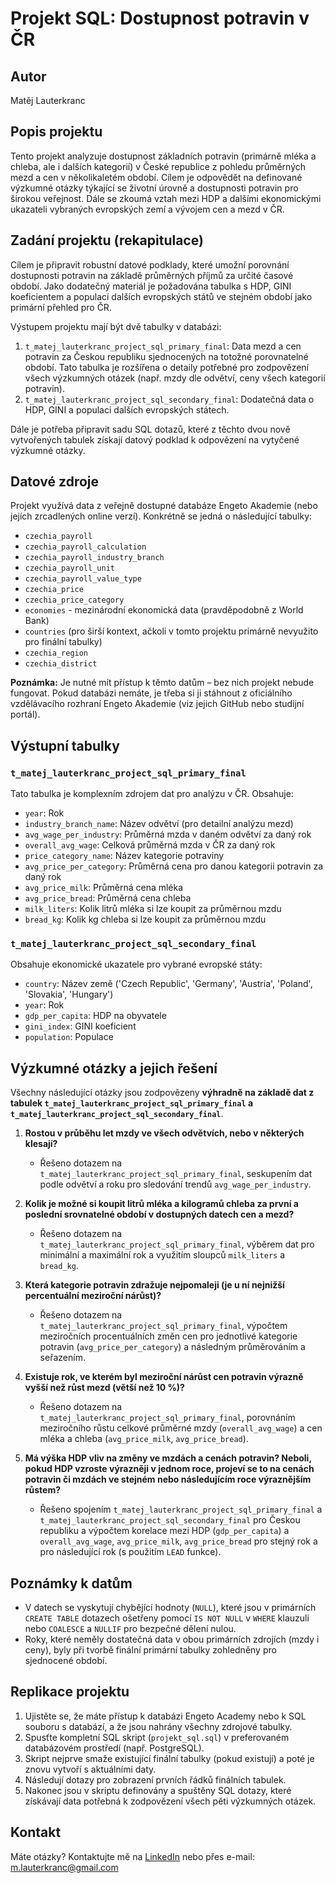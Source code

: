 # Projekt SQL: Dostupnost potravin v ČR

## Autor
Matěj Lauterkranc

## Popis projektu
Tento projekt analyzuje dostupnost základních potravin (primárně mléka a chleba, ale i dalších kategorií) v České republice z pohledu průměrných mezd a cen v několikaletém období. Cílem je odpovědět na definované výzkumné otázky týkající se životní úrovně a dostupnosti potravin pro širokou veřejnost. Dále se zkoumá vztah mezi HDP a dalšími ekonomickými ukazateli vybraných evropských zemí a vývojem cen a mezd v ČR.

## Zadání projektu (rekapitulace)

Cílem je připravit robustní datové podklady, které umožní porovnání dostupnosti potravin na základě průměrných příjmů za určité časové období. Jako dodatečný materiál je požadována tabulka s HDP, GINI koeficientem a populací dalších evropských států ve stejném období jako primární přehled pro ČR.

Výstupem projektu mají být dvě tabulky v databázi:
1.  `t_matej_lauterkranc_project_sql_primary_final`: Data mezd a cen potravin za Českou republiku sjednocených na totožné porovnatelné období. Tato tabulka je rozšířena o detaily potřebné pro zodpovězení všech výzkumných otázek (např. mzdy dle odvětví, ceny všech kategorií potravin).
2.  `t_matej_lauterkranc_project_sql_secondary_final`: Dodatečná data o HDP, GINI a populaci dalších evropských státech.

Dále je potřeba připravit sadu SQL dotazů, které z těchto dvou nově vytvořených tabulek získají datový podklad k odpovězení na vytyčené výzkumné otázky.

## Datové zdroje

Projekt využívá data z veřejně dostupné databáze Engeto Akademie (nebo jejích zrcadlených online verzí). Konkrétně se jedná o následující tabulky:

-   `czechia_payroll`
-   `czechia_payroll_calculation`
-   `czechia_payroll_industry_branch`
-   `czechia_payroll_unit`
-   `czechia_payroll_value_type`
-   `czechia_price`
-   `czechia_price_category`
-   `economies` - mezinárodní ekonomická data (pravděpodobně z World Bank)
-   `countries` (pro širší kontext, ačkoli v tomto projektu primárně nevyužito pro finální tabulky)
-   `czechia_region`
-   `czechia_district`

**Poznámka:** Je nutné mít přístup k těmto datům – bez nich projekt nebude fungovat. Pokud databázi nemáte, je třeba si ji stáhnout z oficiálního vzdělávacího rozhraní Engeto Akademie (viz jejich GitHub nebo studijní portál).

## Výstupní tabulky

### `t_matej_lauterkranc_project_sql_primary_final`
Tato tabulka je komplexním zdrojem dat pro analýzu v ČR. Obsahuje:
-   `year`: Rok
-   `industry_branch_name`: Název odvětví (pro detailní analýzu mezd)
-   `avg_wage_per_industry`: Průměrná mzda v daném odvětví za daný rok
-   `overall_avg_wage`: Celková průměrná mzda v ČR za daný rok
-   `price_category_name`: Název kategorie potraviny
-   `avg_price_per_category`: Průměrná cena pro danou kategorii potravin za daný rok
-   `avg_price_milk`: Průměrná cena mléka
-   `avg_price_bread`: Průměrná cena chleba
-   `milk_liters`: Kolik litrů mléka si lze koupit za průměrnou mzdu
-   `bread_kg`: Kolik kg chleba si lze koupit za průměrnou mzdu

### `t_matej_lauterkranc_project_sql_secondary_final`
Obsahuje ekonomické ukazatele pro vybrané evropské státy:
-   `country`: Název země ('Czech Republic', 'Germany', 'Austria', 'Poland', 'Slovakia', 'Hungary')
-   `year`: Rok
-   `gdp_per_capita`: HDP na obyvatele
-   `gini_index`: GINI koeficient
-   `population`: Populace

## Výzkumné otázky a jejich řešení

Všechny následující otázky jsou zodpovězeny **výhradně na základě dat z tabulek `t_matej_lauterkranc_project_sql_primary_final` a `t_matej_lauterkranc_project_sql_secondary_final`**.

1.  **Rostou v průběhu let mzdy ve všech odvětvích, nebo v některých klesají?**
    -   Řešeno dotazem na `t_matej_lauterkranc_project_sql_primary_final`, seskupením dat podle odvětví a roku pro sledování trendů `avg_wage_per_industry`.

2.  **Kolik je možné si koupit litrů mléka a kilogramů chleba za první a poslední srovnatelné období v dostupných datech cen a mezd?**
    -   Řešeno dotazem na `t_matej_lauterkranc_project_sql_primary_final`, výběrem dat pro minimální a maximální rok a využitím sloupců `milk_liters` a `bread_kg`.

3.  **Která kategorie potravin zdražuje nejpomaleji (je u ní nejnižší percentuální meziroční nárůst)?**
    -   Řešeno dotazem na `t_matej_lauterkranc_project_sql_primary_final`, výpočtem meziročních procentuálních změn cen pro jednotlivé kategorie potravin (`avg_price_per_category`) a následným průměrováním a seřazením.

4.  **Existuje rok, ve kterém byl meziroční nárůst cen potravin výrazně vyšší než růst mezd (větší než 10 %)?**
    -   Řešeno dotazem na `t_matej_lauterkranc_project_sql_primary_final`, porovnáním meziročního růstu celkové průměrné mzdy (`overall_avg_wage`) a cen mléka a chleba (`avg_price_milk`, `avg_price_bread`).

5.  **Má výška HDP vliv na změny ve mzdách a cenách potravin? Neboli, pokud HDP vzroste výrazněji v jednom roce, projeví se to na cenách potravin či mzdách ve stejném nebo následujícím roce výraznějším růstem?**
    -   Řešeno spojením `t_matej_lauterkranc_project_sql_primary_final` a `t_matej_lauterkranc_project_sql_secondary_final` pro Českou republiku a výpočtem korelace mezi HDP (`gdp_per_capita`) a `overall_avg_wage`, `avg_price_milk`, `avg_price_bread` pro stejný rok a pro následující rok (s použitím `LEAD` funkce).

## Poznámky k datům
-   V datech se vyskytují chybějící hodnoty (`NULL`), které jsou v primárních `CREATE TABLE` dotazech ošetřeny pomocí `IS NOT NULL` v `WHERE` klauzuli nebo `COALESCE` a `NULLIF` pro bezpečné dělení nulou.
-   Roky, které neměly dostatečná data v obou primárních zdrojích (mzdy i ceny), byly při tvorbě finální primární tabulky zohledněny pro sjednocené období.

## Replikace projektu
1.  Ujistěte se, že máte přístup k databázi Engeto Academy nebo k SQL souboru s databází, a že jsou nahrány všechny zdrojové tabulky.
2.  Spusťte kompletní SQL skript (`projekt_sql.sql`) v preferovaném databázovém prostředí (např. PostgreSQL).
3.  Skript nejprve smaže existující finální tabulky (pokud existují) a poté je znovu vytvoří s aktuálními daty.
4.  Následují dotazy pro zobrazení prvních řádků finálních tabulek.
5.  Nakonec jsou v skriptu definovány a spuštěny SQL dotazy, které získávají data potřebná k zodpovězení všech pěti výzkumných otázek.

## Kontakt
Máte otázky? Kontaktujte mě na [LinkedIn](https://www.linkedin.com/in/mat%C4%9Bj-lauterkranc-8a9b7a228/) nebo přes e-mail: m.lauterkranc@gmail.com